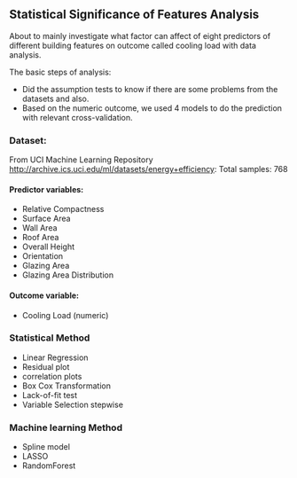 Statistical Significance of Features Analysis
--

About to mainly investigate what factor can affect of eight predictors of different building features on outcome called cooling load with data analysis. 

The basic steps of analysis:
* Did the assumption tests to know if there are some problems from the datasets and also. 
* Based on the numeric outcome,  we used 4 models to do the prediction with relevant cross-validation.


### Dataset:
From UCI Machine Learning Repository http://archive.ics.uci.edu/ml/datasets/energy+efficiency:
Total samples: 768 
#### Predictor variables:
* Relative Compactness 
* Surface Area
* Wall Area
* Roof Area
* Overall Height 
* Orientation
* Glazing Area
* Glazing Area Distribution
#### Outcome variable:
* Cooling Load (numeric)

### Statistical Method 
* Linear Regression 
* Residual plot
* correlation plots
* Box Cox Transformation
* Lack-of-fit test
* Variable Selection stepwise

### Machine learning Method
* Spline model
* LASSO
* RandomForest





